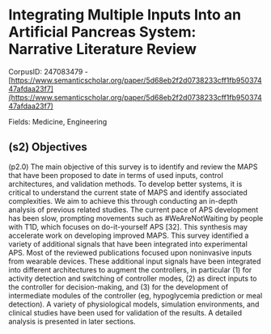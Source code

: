 # Integrating Multiple Inputs Into an Artificial Pancreas System: Narrative Literature Review

CorpusID: 247083479 - [https://www.semanticscholar.org/paper/5d68eb2f2d0738233cff1fb95037447afdaa23f7](https://www.semanticscholar.org/paper/5d68eb2f2d0738233cff1fb95037447afdaa23f7)

Fields: Medicine, Engineering

## (s2) Objectives
(p2.0) The main objective of this survey is to identify and review the MAPS that have been proposed to date in terms of used inputs, control architectures, and validation methods. To develop better systems, it is critical to understand the current state of MAPS and identify associated complexities. We aim to achieve this through conducting an in-depth analysis of previous related studies. The current pace of APS development has been slow, prompting movements such as #WeAreNotWaiting by people with T1D, which focuses on do-it-yourself APS [32]. This synthesis may accelerate work on developing improved MAPS. This survey identified a variety of additional signals that have been integrated into experimental APS. Most of the reviewed publications focused upon noninvasive inputs from wearable devices. These additional input signals have been integrated into different architectures to augment the controllers, in particular (1) for activity detection and switching of controller modes, (2) as direct inputs to the controller for decision-making, and (3) for the development of intermediate modules of the controller (eg, hypoglycemia prediction or meal detection). A variety of physiological models, simulation environments, and clinical studies have been used for validation of the results. A detailed analysis is presented in later sections.
